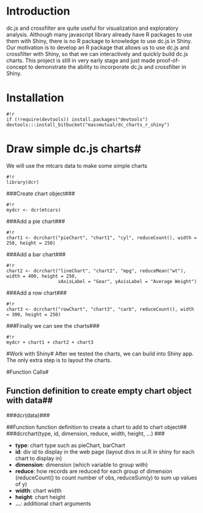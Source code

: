 # Introduction #
dc.js and crossfilter are quite useful for visualization and exploratory analysis. Although many javascript library already have R packages to use them with Shiny, there is no R package to knowledge to use dc.js in Shiny. Our motivation is to develop an R package that allows us to use dc.js and crossfilter with Shiny, so that we can interactively and quickly build dc.js charts. This project is still in very early stage and just made proof-of-concept to demonstrate the ability to incorporate dc.js and crossfilter in Shiny.

# Installation #
```
#!r
if (!require(devtools)) install.packages("devtools")
devtools:::install_bitbucket("massmutual/dc_charts_r_shiny")
```

# Draw simple dc.js charts#
We will use the mtcars data to make some simple charts
```
#!r
library(dcr)
```


###Create chart object###
```
#!r
mydcr <- dcr(mtcars)
```

###Add a pie chart###
```
#!r
chart1 <- dcrchart("pieChart", "chart1", "cyl", reduceCount(), width = 250, height = 250)
```

###Add a bar chart###
```
#!r
chart2 <- dcrchart("lineChart", "chart2", "mpg", reduceMean("wt"), width = 400, height = 250,
                   xAxisLabel = "Gear", yAxisLabel = "Average Weight")
```

###Add a row chart###
```
#!r
chart3 <- dcrchart("rowChart", "chart3", "carb", reduceCount(), width = 300, height = 250)
```

###Finally we can see the charts###
```
#!r
mydcr + chart1 + chart2 + chart3
```

#Work with Shiny#
After we tested the charts, we can build into Shiny app. The only extra step is to layout the charts.

#Function Calls#
## Function definition to create empty chart object with data##
###dcr(data)###

##Function function definition to create a chart to add to chart object##
###dcrchart(type, id, dimension, reduce, width, height, ...) ###
* __type__: chart type such as pieChart, barChart
* __id__: div id to display in the web page (layout divs in ui.R in shiny for each chart to display in)
* __dimension__: dimension (which variable to group with)
* __reduce__: how records are reduced for each group of dimension (reduceCount() to count number of obs, reduceSum(y) to sum up values of y)
* __width__: chart width
* __height__: chart height
* __...__: additional chart arguments